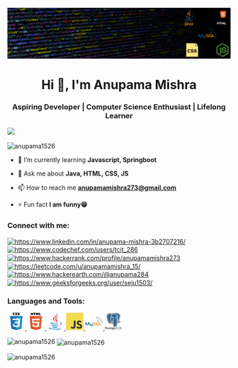 ![logo](https://github.com/Anupama1526/Anupama1526/blob/main/Your%20paragraph%20text.png)
<h1 align="center">Hi 👋, I'm Anupama Mishra</h1>
<h3 align="center">Aspiring Developer | Computer Science Enthusiast | Lifelong Learner</h3>

<p align="left"> <img src="https://github.com/Anupama1526/Anupama1526/assets/98888727/d8a51025-c760-47d2-8d13-aadc7c1b12f9" /> </p>

<p align="left"> <img src="https://komarev.com/ghpvc/?username=anupama1526&label=Profile%20views&color=0e75b6&style=flat" alt="anupama1526" /> </p>

- 🌱 I’m currently learning **Javascript, Springboot**

- 💬 Ask me about **Java, HTML, CSS, JS**

- 📫 How to reach me **anupamamishra273@gmail.com**

- ⚡ Fun fact **I am funny😁**

<h3 align="left">Connect with me:</h3>
<p align="left">
<a href="https://linkedin.com/in/https://www.linkedin.com/in/anupama-mishra-3b2707216/" target="blank"><img align="center" src="https://raw.githubusercontent.com/rahuldkjain/github-profile-readme-generator/master/src/images/icons/Social/linked-in-alt.svg" alt="https://www.linkedin.com/in/anupama-mishra-3b2707216/" height="30" width="40" /></a>
<a href="https://www.codechef.com/users/https://www.codechef.com/users/tcit_286" target="blank"><img align="center" src="https://cdn.jsdelivr.net/npm/simple-icons@3.1.0/icons/codechef.svg" alt="https://www.codechef.com/users/tcit_286" height="30" width="40" /></a>
<a href="https://www.hackerrank.com/https://www.hackerrank.com/profile/anupamamishra273" target="blank"><img align="center" src="https://raw.githubusercontent.com/rahuldkjain/github-profile-readme-generator/master/src/images/icons/Social/hackerrank.svg" alt="https://www.hackerrank.com/profile/anupamamishra273" height="30" width="40" /></a>
<a href="https://www.leetcode.com/https://leetcode.com/u/anupamamishra_15/" target="blank"><img align="center" src="https://raw.githubusercontent.com/rahuldkjain/github-profile-readme-generator/master/src/images/icons/Social/leet-code.svg" alt="https://leetcode.com/u/anupamamishra_15/" height="30" width="40" /></a>
<a href="https://www.hackerearth.com/https://www.hackerearth.com/@anupama284" target="blank"><img align="center" src="https://raw.githubusercontent.com/rahuldkjain/github-profile-readme-generator/master/src/images/icons/Social/hackerearth.svg" alt="https://www.hackerearth.com/@anupama284" height="30" width="40" /></a>
<a href="https://auth.geeksforgeeks.org/user/https://www.geeksforgeeks.org/user/seju1503/" target="blank"><img align="center" src="https://raw.githubusercontent.com/rahuldkjain/github-profile-readme-generator/master/src/images/icons/Social/geeks-for-geeks.svg" alt="https://www.geeksforgeeks.org/user/seju1503/" height="30" width="40" /></a>
</p>

<h3 align="left">Languages and Tools:</h3>
<p align="left"> <a href="https://www.w3schools.com/css/" target="_blank" rel="noreferrer"> <img src="https://raw.githubusercontent.com/devicons/devicon/master/icons/css3/css3-original-wordmark.svg" alt="css3" width="40" height="40"/> </a> <a href="https://www.w3.org/html/" target="_blank" rel="noreferrer"> <img src="https://raw.githubusercontent.com/devicons/devicon/master/icons/html5/html5-original-wordmark.svg" alt="html5" width="40" height="40"/> </a> <a href="https://www.java.com" target="_blank" rel="noreferrer"> <img src="https://raw.githubusercontent.com/devicons/devicon/master/icons/java/java-original.svg" alt="java" width="40" height="40"/> </a> <a href="https://developer.mozilla.org/en-US/docs/Web/JavaScript" target="_blank" rel="noreferrer"> <img src="https://raw.githubusercontent.com/devicons/devicon/master/icons/javascript/javascript-original.svg" alt="javascript" width="40" height="40"/> </a> <a href="https://www.mysql.com/" target="_blank" rel="noreferrer"> <img src="https://raw.githubusercontent.com/devicons/devicon/master/icons/mysql/mysql-original-wordmark.svg" alt="mysql" width="40" height="40"/> </a> <a href="https://www.postgresql.org" target="_blank" rel="noreferrer"> <img src="https://raw.githubusercontent.com/devicons/devicon/master/icons/postgresql/postgresql-original-wordmark.svg" alt="postgresql" width="40" height="40"/> </a> </p>

<p><img align="left" src="https://github-readme-stats.vercel.app/api/top-langs?username=anupama1526&show_icons=true&locale=en&layout=compact" alt="anupama1526" /></p>

<p>&nbsp;<img align="center" src="https://github-readme-stats.vercel.app/api?username=anupama1526&show_icons=true&locale=en" alt="anupama1526" /></p>

<p><img align="center" src="https://github-readme-streak-stats.herokuapp.com/?user=anupama1526&" alt="anupama1526" /></p>
